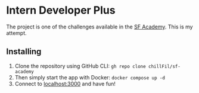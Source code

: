 # Intern Developer Plus
The project is one of the challenges available in the [SF Academy](https://github.com/soluzionifutura/sf-academy).
This is my attempt.

## Installing
1. Clone the repository using GitHub CLI: ``` gh repo clone chillFil/sf-academy ```
2. Then simply start the app with Docker: ```docker compose up -d```
3. Connect to [localhost:3000](http://localhost:3000) and have fun!
